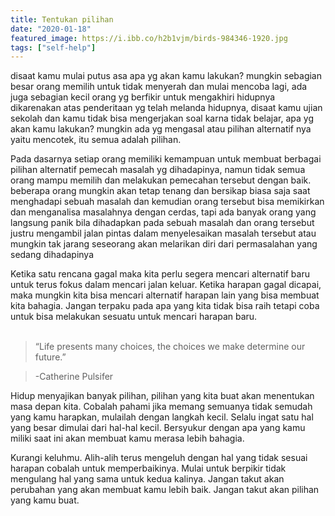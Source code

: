 ```yaml
---
title: Tentukan pilihan
date: "2020-01-18"
featured_image: https://i.ibb.co/h2b1vjm/birds-984346-1920.jpg
tags: ["self-help"]
---
```


disaat kamu mulai putus asa apa yg akan kamu lakukan? mungkin sebagian besar orang memilih untuk tidak menyerah dan mulai mencoba lagi, ada juga sebagian kecil orang yg berfikir untuk mengakhiri hidupnya dikarenakan atas penderitaan yg telah melanda hidupnya, disaat kamu ujian sekolah dan kamu tidak bisa mengerjakan soal karna tidak belajar, apa yg akan kamu lakukan? mungkin ada yg mengasal atau pilihan alternatif nya yaitu mencotek, itu semua adalah pilihan. <br>

Pada dasarnya setiap orang memiliki kemampuan untuk membuat berbagai pilihan alternatif pemecah masalah yg dihadapinya, namun tidak semua orang mampu memilih dan melakukan pemecahan tersebut dengan baik. beberapa orang mungkin akan tetap tenang dan bersikap biasa saja saat menghadapi sebuah masalah dan kemudian orang tersebut bisa memikirkan dan menganalisa masalahnya dengan cerdas, tapi ada banyak orang yang langsung panik bila dihadapkan pada sebuah masalah dan orang tersebut justru mengambil jalan pintas dalam menyelesaikan masalah tersebut atau mungkin tak jarang seseorang akan melarikan diri dari permasalahan yang sedang dihadapinya

Ketika satu rencana gagal maka kita perlu segera mencari alternatif baru untuk terus fokus dalam mencari jalan keluar. Ketika harapan gagal dicapai, maka mungkin kita bisa mencari alternatif harapan lain yang bisa membuat kita bahagia. Jangan terpaku pada apa yang kita tidak bisa raih tetapi coba untuk bisa melakukan sesuatu untuk mencari harapan baru.<br><br>

> “Life presents many choices, the choices we make determine our future.”

> -Catherine Pulsifer

Hidup menyajikan banyak pilihan, pilihan yang kita buat akan menentukan masa depan kita. Cobalah pahami jika memang semuanya tidak semudah yang kamu harapkan, mulailah dengan langkah kecil. Selalu ingat satu hal yang besar dimulai dari hal-hal kecil. Bersyukur dengan apa yang kamu miliki saat ini akan membuat kamu merasa lebih bahagia.

Kurangi keluhmu. Alih-alih terus mengeluh dengan hal yang tidak sesuai harapan cobalah untuk memperbaikinya. Mulai untuk berpikir tidak mengulang hal yang sama untuk kedua kalinya. Jangan takut akan perubahan yang akan membuat kamu lebih baik. Jangan takut akan pilihan yang kamu buat.
